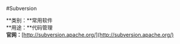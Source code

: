 #Subversion

**类别：**常用软件  
**用途：**代码管理  
**官网：**[http://subversion.apache.org/](http://subversion.apache.org/)
